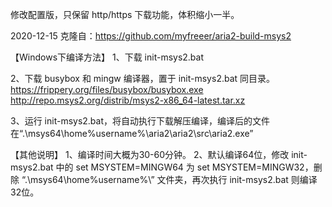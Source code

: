 修改配置版，只保留 http/https 下载功能，体积缩小一半。

2020-12-15 克隆自：https://github.com/myfreeer/aria2-build-msys2

【Windows下编译方法】
1、下载 init-msys2.bat 

2、下载 busybox 和 mingw 编译器，置于 init-msys2.bat  同目录。
https://frippery.org/files/busybox/busybox.exe
http://repo.msys2.org/distrib/msys2-x86_64-latest.tar.xz

3、运行 init-msys2.bat，将自动执行下载解压编译，编译后的文件在“.\msys64\home\%username%\aria2\aria2\src\aria2.exe”

【其他说明】
1、编译时间大概为30-60分钟。
2、默认编译64位，修改 init-msys2.bat 中的 set MSYSTEM=MINGW64 为 set MSYSTEM=MINGW32，删除 “.\msys64\home\%username%\” 文件夹，再次执行 init-msys2.bat 则编译32位。

